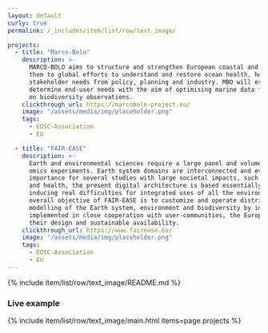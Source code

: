 ```yaml
---
layout: default
curly: true
permalink: /_includes/item/list/row/text_image/

projects:
  - title: "Marco-Bolo"
    description: >-
      MARCO-BOLO aims to structure and strengthen European coastal and marine biodiversity observation capabilities, linking 
      them to global efforts to understand and restore ocean health, hence ensuring that outputs respond to explicit 
      stakeholder needs from policy, planning and industry. MBO will establish and engage with a Community of Practice to 
      determine end-user needs with the aim of optimising marine data flows, knowledge uptake, and improving governance based 
      on biodiversity observations.
    clickthrough_url: https://marcobolo-project.eu/
    image: "/assets/media/img/placeholder.png"
    tags:
      - EOSC-Association
      - EU

  - title: "FAIR-EASE"
    description: >-
      Earth and environmental sciences require a large panel and volume of data from satellite, in-situ observations, models, 
      omics experiments. Earth system domains are interconnected and even if interfaces between domains appear of primary 
      importance for several studies with large societal impacts, such as climate change, agriculture and food, human safety 
      and health, the present digital architecture is based essentially on distributed and domain-dependent data repositories 
      inducing real difficulties for integrated uses of all the environmental data. To go beyond this state-of-the-art, the 
      overall objective of FAIR-EASE is to customize and operate distributed and integrated services for observation and 
      modelling of the Earth system, environment and biodiversity by improving the TRL of their different components 
      implemented in close cooperation with user-communities, the European Open Science Cloud and research infrastructures in 
      their design and sustainable availability.
    clickthrough_url: https://www.fairease.eu/
    image: "/assets/media/img/placeholder.png"
    tags:
      - EOSC-Association
      - EU
---
```


{% include item/list/row/text_image/README.md %}

### Live example

{% include item/list/row/text_image/main.html items=page.projects %}